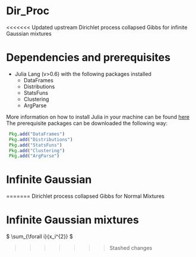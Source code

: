 # Dir_Proc
<<<<<<< Updated upstream
Dirichlet process collapsed Gibbs for infinite Gaussian mixtures

# Dependencies and prerequisites
* Julia Lang (v>0.6) with the following packages installed
  * DataFrames
  * Distributions
  * StatsFuns
  * Clustering
  * ArgParse

More information on how to install Julia in your machine can be found [here](https://julialang.org/downloads/)
The prerequisite packages can be downloaded the following way:

  ```julia
   Pkg.add("DataFrames")
   Pkg.add("Distributions")
   Pkg.add("StatsFuns")
   Pkg.add("Clustering")
   Pkg.add("ArgParse")
   ```
 
 
 
# Infinite Gaussian
=======
Dirichlet process collapsed Gibbs for Normal Mixtures

# Infinite Gaussian mixtures

$ \sum_{\forall i}{x_i^{2}} $
>>>>>>> Stashed changes
